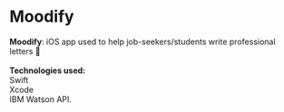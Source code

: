 # Moodify
<b>Moodify</b>: iOS app used to help job-seekers/students write professional letters 📱
<br>
<br>
<b>Technologies used:</b>
<br>
Swift
<br>
Xcode
<br>
IBM Watson API.

